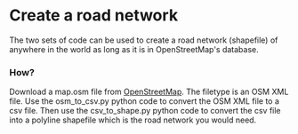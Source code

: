# Create a road network

The two sets of code can be used to create a road network (shapefile) of anywhere in the world as long as it is in OpenStreetMap's database.

### How?
Download a map.osm file from [OpenStreetMap](https://www.openstreetmap.org/export#map=12/51.5389/0.0803). The filetype is an OSM XML file. Use the osm_to_csv.py python code to convert the OSM XML file to a csv file. Then use the csv_to_shape.py python code to convert the csv file into a polyline shapefile which is the road network you would need. 

